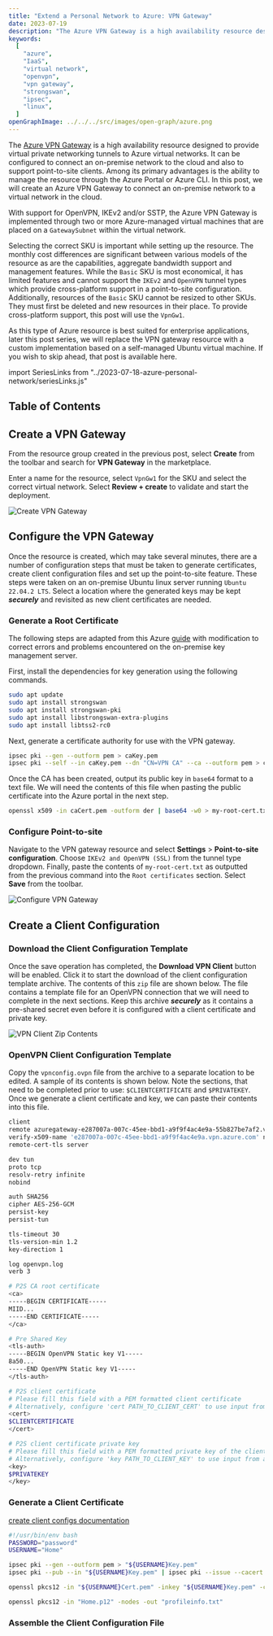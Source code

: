 ```yaml
---
title: "Extend a Personal Network to Azure: VPN Gateway"
date: 2023-07-19
description: "The Azure VPN Gateway is a high availability resource designed to provide virtual private networking tunnels to Azure virtual networks. It can be configured to connect an on-premise network to the cloud and also to support point-to-site clients. Among its primary advantages is the ability to manage the resource through the Azure Portal or Azure CLI. In this post, we will create an Azure VPN Gateway to connect an on-premise network to a virtual network in the cloud."
keywords:
  [
    "azure",
    "IaaS",
    "virtual network",
    "openvpn",
    "vpn gateway",
    "strongswan",
    "ipsec",
    "linux",
  ]
openGraphImage: ../../../src/images/open-graph/azure.png
---
```


The
[Azure VPN Gateway](https://azure.microsoft.com/en-us/products/vpn-gateway)
is a high availability resource designed to provide virtual private networking
tunnels to Azure virtual networks. It can be configured to connect an on-premise
network to the cloud and also to support point-to-site clients. Among its primary
advantages is the ability to manage the resource through the Azure Portal or
Azure CLI. In this post, we will create an Azure VPN Gateway to connect an
on-premise network to a virtual network in the cloud.

With support for OpenVPN, IKEv2 and/or SSTP, the Azure VPN Gateway is implemented
through two or more Azure-managed virtual machines that are placed on a `GatewaySubnet`
within the virtual network.

Selecting the correct SKU is important while setting up the resource. The monthly
cost differences are significant between various models of the resource as are
the capabilities, aggregate bandwidth support and management features. While
the `Basic` SKU is most economical, it has limited features and cannot support
the `IKEv2` and `OpenVPN` tunnel types which provide cross-platform support
in a point-to-site configuration. Additionally, resources of the `Basic` SKU
cannot be resized to other SKUs. They must first be deleted and new resources
in their place. To provide cross-platform support, this post will use the
`VpnGw1`.

As this type of Azure resource is best suited for enterprise applications,
later this post series, we will replace the VPN gateway resource with a
custom implementation based on a self-managed Ubuntu virtual machine. If you
wish to skip ahead, that post is
available <Link to="/blog/2023-07-21-azure-personal-network-replace-vpn/">here</Link>.

import SeriesLinks from "../2023-07-18-azure-personal-network/seriesLinks.js"

<SeriesLinks />

## Table of Contents

## Create a VPN Gateway

From the resource group created in
the <Link to="/blog/2023-07-19-azure-personal-network-vnet/">previous post</Link>,
select **Create** from the toolbar and search for **VPN Gateway** in the marketplace.

Enter a name for the resource, select `VpnGw1` for the SKU and select the correct
virtual network. Select **Review + create** to validate and start the deployment.

![Create VPN Gateway](./vpn-gateway/azure-create-virtual-net-gateway-2.png)

## Configure the VPN Gateway

Once the resource is created, which may take several minutes, there are a number
of configuration steps that must be taken to generate certificates, create
client configuration files and set up the point-to-site feature. These steps
were taken on an on-premise Ubuntu linux server running `Ubuntu 22.04.2 LTS`.
Select a location where the generated keys may be kept _**securely**_ and
revisited as new client certificates are needed.

### Generate a Root Certificate

The following steps are adapted from this Azure
[guide](https://learn.microsoft.com/en-us/azure/vpn-gateway/vpn-gateway-certificates-point-to-site-linux)
with modification to correct errors and problems encountered on the
on-premise key management server.

First, install the dependencies for key generation using the following commands.

```bash
sudo apt update
sudo apt install strongswan
sudo apt install strongswan-pki
sudo apt install libstrongswan-extra-plugins
sudo apt install libtss2-rc0
```

Next, generate a certificate authority for use with the VPN gateway.

```bash
ipsec pki --gen --outform pem > caKey.pem
ipsec pki --self --in caKey.pem --dn "CN=VPN CA" --ca --outform pem > caCert.pem
```

Once the CA has been created, output its public key in `base64` format to
a text file. We will need the contents of this file when pasting the
public certificate into the Azure portal in the next step.

```bash
openssl x509 -in caCert.pem -outform der | base64 -w0 > my-root-cert.txt
```

### Configure Point-to-site

Navigate to the VPN gateway resource and select
**Settings** > **Point-to-site configuration**. Choose `IKEv2 and OpenVPN (SSL)`
from the tunnel type dropdown. Finally, paste the contents of `my-root-cert.txt`
as outputted from the previous command into the `Root certificates` section.
Select **Save** from the toolbar.

![Configure VPN Gateway](./vpn-gateway/azure-config-virtual-net-gateway.png)

## Create a Client Configuration

### Download the Client Configuration Template

Once the save operation has completed, the **Download VPN Client** button will
be enabled. Click it to start the download of the client configuration template
archive. The contents of this `zip` file are shown below. The file contains
a template file for an OpenVPN connection that we will need to complete in
the next sections. Keep this archive _**securely**_ as it contains a
pre-shared secret even before it is configured with a client certificate and
private key.

![VPN Client Zip Contents](./vpn-gateway/zip-contents.png)

### OpenVPN Client Configuration Template

Copy the `vpnconfig.ovpn` file from the archive to a separate location
to be edited. A sample of its contents is shown below. Note the sections,
that need to be completed prior to use: `$CLIENTCERTIFICATE` and `$PRIVATEKEY`.
Once we generate a client certificate and key, we can paste their contents
into this file.

```sh
client
remote azuregateway-e287007a-007c-45ee-bbd1-a9f9f4ac4e9a-55b827be7af2.vpn.azure.com 443
verify-x509-name 'e287007a-007c-45ee-bbd1-a9f9f4ac4e9a.vpn.azure.com' name
remote-cert-tls server

dev tun
proto tcp
resolv-retry infinite
nobind

auth SHA256
cipher AES-256-GCM
persist-key
persist-tun

tls-timeout 30
tls-version-min 1.2
key-direction 1

log openvpn.log
verb 3

# P2S CA root certificate
<ca>
-----BEGIN CERTIFICATE-----
MIID...
-----END CERTIFICATE-----
</ca>

# Pre Shared Key
<tls-auth>
-----BEGIN OpenVPN Static key V1-----
8a50...
-----END OpenVPN Static key V1-----
</tls-auth>

# P2S client certificate
# Please fill this field with a PEM formatted client certificate
# Alternatively, configure 'cert PATH_TO_CLIENT_CERT' to use input from a PEM certificate file.
<cert>
$CLIENTCERTIFICATE
</cert>

# P2S client certificate private key
# Please fill this field with a PEM formatted private key of the client certificate.
# Alternatively, configure 'key PATH_TO_CLIENT_KEY' to use input from a PEM key file.
<key>
$PRIVATEKEY
</key>
```

### Generate a Client Certificate

[create client configs documentation](https://learn.microsoft.com/en-us/azure/vpn-gateway/point-to-site-vpn-client-cert-linux)

```sh:title=gen-client-key.sh
#!/usr/bin/env bash
PASSWORD="password"
USERNAME="Home"

ipsec pki --gen --outform pem > "${USERNAME}Key.pem"
ipsec pki --pub --in "${USERNAME}Key.pem" | ipsec pki --issue --cacert caCert.pem --cakey caKey.pem --dn "CN=${USERNAME}" --san "${USERNAME}" --flag clientAuth --outform pem > "${USERNAME}Cert.pem"

openssl pkcs12 -in "${USERNAME}Cert.pem" -inkey "${USERNAME}Key.pem" -certfile caCert.pem -export -out "${USERNAME}.p12" -password "pass:${PASSWORD}"
```

```bash
openssl pkcs12 -in "Home.p12" -nodes -out "profileinfo.txt"
```

### Assemble the Client Configuration File
